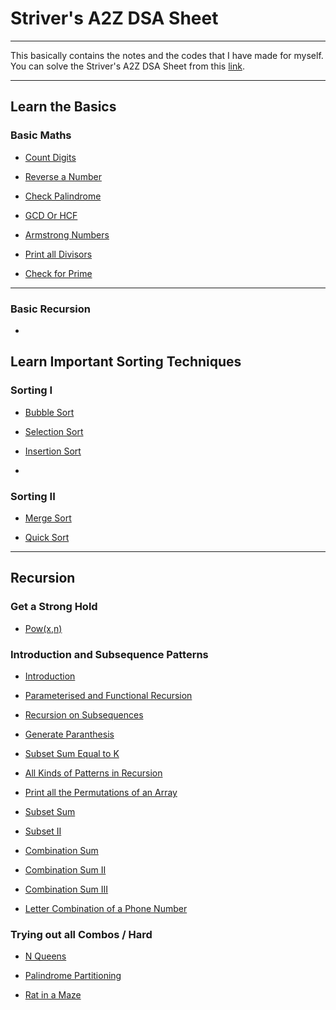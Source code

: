 # Striver's A2Z DSA Sheet 
--------------------------
This basically contains the notes and the codes that I have made for myself.
You can solve the Striver's A2Z DSA Sheet from this [link](https://takeuforward.org/strivers-a2z-dsa-course/strivers-a2z-dsa-course-sheet-2/).

---------------------------------------------------------------------------------------------------------------

## Learn the Basics

### Basic Maths

- [Count Digits](Basic_Maths/count_digits.cpp)

- [Reverse a Number](Basic_Maths/reverse_number.cpp)

- [Check Palindrome](Basic_Maths/check_palindrome.cpp)

- [GCD Or HCF](Basic_Maths/gcd_or_hcf.cpp)

- [Armstrong Numbers](Basic_Maths/armstrong_numbers.cpp)

- [Print all Divisors](Basic_Maths/print_all_divisors.cpp)

- [Check for Prime](Basic_Maths/check_for_prime.cpp)

---------------------

### Basic Recursion

- []()

## Learn Important Sorting Techniques

### Sorting I
- [Bubble Sort](Learn%20Important%20Sorting%20Techniques/Sorting%20I/bubble_sort.cpp)

- [Selection Sort](Learn%20Important%20Sorting%20Techniques/Sorting%20I/selection_sort.cpp)

- [Insertion Sort](Learn%20Important%20Sorting%20Techniques/Sorting%20I/insertion_sort.cpp)
- 
### Sorting II
- [Merge Sort](Learn%20Important%20Sorting%20Techniques/Sorting%20II/merge_sort.cpp)

- [Quick Sort](Learn%20Important%20Sorting%20Techniques/Sorting%20II/quick_sort.cpp)


-----------------------

## Recursion

### Get a Strong Hold

- [Pow(x,n)](Recursion/Get%20a%20Strong%20Hold/pow(x%2Cn).cpp)

### Introduction and Subsequence Patterns

- [Introduction](Recursion/Introduction%20and%20Subsequence%20Patterns/intro.cpp)

- [Parameterised and Functional Recursion](Recursion/Introduction%20and%20Subsequence%20Patterns/parameterised_and_functional_recursion.cpp)

- [Recursion on Subsequences](Recursion/Introduction%20and%20Subsequence%20Patterns/recursion_on_subsequences.cpp)

- [Generate Paranthesis](Recursion/Introduction%20and%20Subsequence%20Patterns/generate_parantheses.cpp)

- [Subset Sum Equal to K](Recursion/Introduction%20and%20Subsequence%20Patterns/return_subset_sum_equal_to_k.cpp)

- [All Kinds of Patterns in Recursion](Recursion/Introduction%20and%20Subsequence%20Patterns/printing_subsequences_whose_sum_is_K.cpp)

- [Print all the Permutations of an Array](Recursion/Introduction%20and%20Subsequence%20Patterns/print_all_permutation_of_an_array.cpp)

- [Subset Sum](Recursion/Introduction%20and%20Subsequence%20Patterns/subset_sum.cpp)

- [Subset II](Recursion/Introduction%20and%20Subsequence%20Patterns/unique_subsets.cpp)

- [Combination Sum ](Recursion/Introduction%20and%20Subsequence%20Patternscombination_sum.cpp)

- [Combination Sum II](Recursion/Introduction%20and%20Subsequence%20Patterns/combination_sum_II.cpp)

- [Combination Sum III](Recursion/Introduction%20and%20Subsequence%20Patterns/combination_sum_III.cpp)

- [Letter Combination of a Phone Number](Recursion/Introduction%20and%20Subsequence%20Patterns/letter_combinations_of_phone_number.cpp)

### Trying out all Combos / Hard

- [N Queens](Recursion/Trying%20out%20all%20Combos%20%20Hard/n_queens.cpp)

- [Palindrome Partitioning](Recursion/Trying%20out%20all%20Combos%20%20Hard/palindrome_partitioning.cpp)

- [Rat in a Maze](Recursion/Trying%20out%20all%20Combos%20%20Hard/rat_in_maze.cpp)